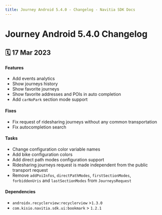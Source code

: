 ```yaml
---
title: Journey Android 5.4.0 - Changelog - Navitia SDK Docs
---
```


# Journey Android 5.4.0 Changelog

<h2>🗓 17 Mar 2023</h2>

#### Features
- Add events analytics
- Show journeys history
- Show favorite journeys
- Show favorite addresses and POIs in auto completion
- Add `carNoPark` section mode support

#### Fixes
- Fix request of ridesharing journeys without any common transportation
- Fix autocompletion search

#### Tasks
- Change configuration color variable names
- Add bike configuration colors
- Add direct path modes configuration support
- Ridesharing journeys request is made independent from the public transport request
- Remove `addPoiInfos`, `directPathModes`, `firstSectionModes`, `forbiddenUris` and `lastSectionModes` from `JourneysRequest`

#### Dependencies
- `androidx.recyclerview:recyclerview` >`1.3.0`
- `com.kisio.navitia.sdk.ui:bookmark` > `1.2.1`
